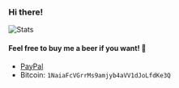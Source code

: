 ### Hi there!
![Stats](https://github-readme-stats.vercel.app/api?username=raphaelquintao&show_icons=true&hide_border=true&disable_animations=true&locale=en&bg_color=0D1117dd&title_color=ed125b&text_color=c9d1d9&icon_color=fe428e&custom_title=Stats)


#### Feel free to buy me a beer if you want! :beer:
 - [PayPal](https://www.paypal.com/cgi-bin/webscr?cmd=_s-xclick&hosted_button_id=ZLHQD3GQ5YNR6&source=url)
 - Bitcoin: `1NaiaFcVGrrMs9amjyb4aVV1dJoLfdKe3Q`
